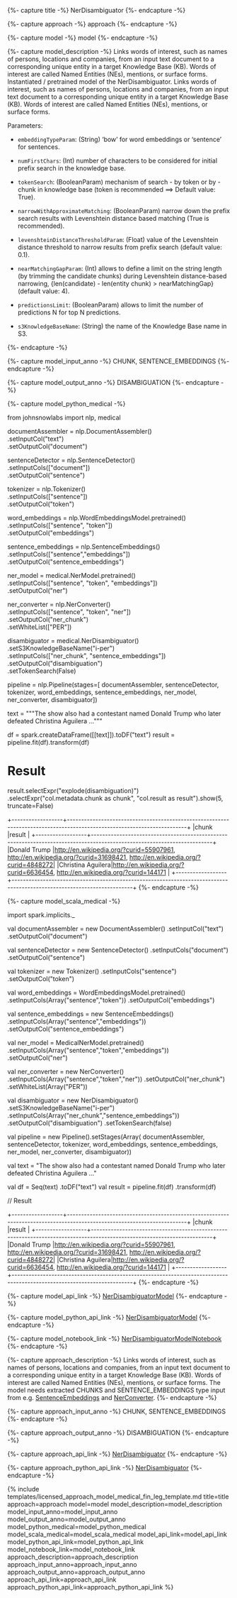 {%- capture title -%}
NerDisambiguator
{%- endcapture -%}

{%- capture approach -%}
approach
{%- endcapture -%}

{%- capture model -%}
model
{%- endcapture -%}

{%- capture model_description -%}
Links words of interest, such as names of persons, locations and companies, from an input text document to
a corresponding unique entity in a target Knowledge Base (KB). Words of interest are called Named Entities (NEs),
mentions, or surface forms.
Instantiated / pretrained model of the NerDisambiguator.
Links words of interest, such as names of persons, locations and companies, from an input text document to
a corresponding unique entity in a target Knowledge Base (KB). Words of interest are called Named Entities (NEs),
mentions, or surface forms.

Parameters:

- `embeddingTypeParam`: (String) ‘bow’ for word embeddings or ‘sentence’ for sentences.

- `numFirstChars`: (Int) number of characters to be considered for initial prefix search in the knowledge base.

- `tokenSearch`: (BooleanParam) mechanism of search - by token or by - chunk in knowledge base (token is recommended ==> Default value: True).

- `narrowWithApproximateMatching`: (BooleanParam) narrow down the prefix search results with Levenshtein distance based matching (True is recommended).

- `levenshteinDistanceThresholdParam`: (Float) value of the
Levenshtein distance threshold to narrow results from prefix search (default value: 0.1).

- `nearMatchingGapParam`: (Int) allows to define a limit on the string length (by trimming the candidate chunks) during Levenshtein distance-based narrowing,  {len(candidate) - len(entity chunk) > nearMatchingGap} (default value: 4).

- `predictionsLimit`: (BooleanParam) allows to limit the number of predictions N for top N predictions.

- `s3KnowledgeBaseName`: (String) the name of the Knowledge Base name in S3.

{%- endcapture -%}

{%- capture model_input_anno -%}
CHUNK, SENTENCE_EMBEDDINGS
{%- endcapture -%}

{%- capture model_output_anno -%}
DISAMBIGUATION
{%- endcapture -%}

{%- capture model_python_medical -%}

from johnsnowlabs import nlp,  medical

documentAssembler = nlp.DocumentAssembler() \
    .setInputCol("text") \
    .setOutputCol("document")

sentenceDetector = nlp.SentenceDetector() \
    .setInputCols(["document"]) \
    .setOutputCol("sentence")

tokenizer = nlp.Tokenizer() \
    .setInputCols(["sentence"]) \
    .setOutputCol("token")

word_embeddings = nlp.WordEmbeddingsModel.pretrained() \
    .setInputCols(["sentence", "token"]) \
    .setOutputCol("embeddings")

sentence_embeddings = nlp.SentenceEmbeddings() \
    .setInputCols(["sentence","embeddings"]) \
    .setOutputCol("sentence_embeddings")

ner_model = medical.NerModel.pretrained() \
    .setInputCols(["sentence", "token", "embeddings"]) \
    .setOutputCol("ner")

ner_converter = nlp.NerConverter() \
    .setInputCols(["sentence", "token", "ner"]) \
    .setOutputCol("ner_chunk") \
    .setWhiteList(["PER"])

disambiguator = medical.NerDisambiguator() \
    .setS3KnowledgeBaseName("i-per") \
    .setInputCols(["ner_chunk", "sentence_embeddings"]) \
    .setOutputCol("disambiguation") \
    .setTokenSearch(False)

pipeline = nlp.Pipeline(stages=[
    documentAssembler,
    sentenceDetector,
    tokenizer,
    word_embeddings,
    sentence_embeddings,
    ner_model,
    ner_converter,
    disambiguator])

text = """The show also had a contestant named Donald Trump who later defeated Christina Aguilera ..."""

df = spark.createDataFrame([[text]]).toDF("text")
result = pipeline.fit(df).transform(df)


# Result
result.selectExpr("explode(disambiguation)") \
    .selectExpr("col.metadata.chunk as chunk", "col.result as result").show(5, truncate=False)

+------------------+------------------------------------------------------------------------------------------------------------------------+
|chunk             |result                                                                                                                  |
+------------------+------------------------------------------------------------------------------------------------------------------------+
|Donald Trump      |http://en.wikipedia.org/?curid=55907961, http://en.wikipedia.org/?curid=31698421, http://en.wikipedia.org/?curid=4848272|
|Christina Aguilera|http://en.wikipedia.org/?curid=6636454, http://en.wikipedia.org/?curid=144171                                           |
+------------------+------------------------------------------------------------------------------------------------------------------------+
{%- endcapture -%}

{%- capture model_scala_medical -%}

import spark.implicits._

val documentAssembler = new DocumentAssembler()
  .setInputCol("text") 
  .setOutputCol("document") 

val sentenceDetector = new SentenceDetector()
  .setInputCols("document")
  .setOutputCol("sentence")

val tokenizer = new Tokenizer()
  .setInputCols("sentence") 
  .setOutputCol("token") 

val word_embeddings = WordEmbeddingsModel.pretrained()
  .setInputCols(Array("sentence","token")) 
  .setOutputCol("embeddings") 

val sentence_embeddings = new SentenceEmbeddings()
  .setInputCols(Array("sentence","embeddings")) 
  .setOutputCol("sentence_embeddings") 

val ner_model = MedicalNerModel.pretrained()
  .setInputCols(Array("sentence","token","embeddings")) 
  .setOutputCol("ner") 

val ner_converter = new NerConverter()
  .setInputCols(Array("sentence","token","ner")) 
  .setOutputCol("ner_chunk") 
  .setWhiteList(Array("PER")) 

val disambiguator = new NerDisambiguator()
  .setS3KnowledgeBaseName("i-per") 
  .setInputCols(Array("ner_chunk","sentence_embeddings")) 
  .setOutputCol("disambiguation") 
  .setTokenSearch(false)

val pipeline = new Pipeline().setStages(Array( 
                                              documentAssembler, 
                                              sentenceDetector, 
                                              tokenizer, 
                                              word_embeddings, 
                                              sentence_embeddings, 
                                              ner_model, 
                                              ner_converter, 
                                              disambiguator))
 
val text = "The show also had a contestant named Donald Trump who later defeated Christina Aguilera ..." 

val df = Seq(text) .toDF("text") 
val result = pipeline.fit(df) .transform(df) 

// Result 

+------------------+------------------------------------------------------------------------------------------------------------------------+
|chunk             |result                                                                                                                  |
+------------------+------------------------------------------------------------------------------------------------------------------------+
|Donald Trump      |http://en.wikipedia.org/?curid=55907961, http://en.wikipedia.org/?curid=31698421, http://en.wikipedia.org/?curid=4848272|
|Christina Aguilera|http://en.wikipedia.org/?curid=6636454, http://en.wikipedia.org/?curid=144171                                           |
+------------------+------------------------------------------------------------------------------------------------------------------------+
{%- endcapture -%}

{%- capture model_api_link -%}
[NerDisambiguatorModel](https://nlp.johnsnowlabs.com/licensed/api/com/johnsnowlabs/nlp/annotators/disambiguation/NerDisambiguatorModel.html)
{%- endcapture -%}

{%- capture model_python_api_link -%}
[NerDisambiguatorModel](https://nlp.johnsnowlabs.com/licensed/api/python/reference/autosummary/sparknlp_jsl/annotator/disambiguation/ner_disambiguator/index.html#sparknlp_jsl.annotator.disambiguation.ner_disambiguator.NerDisambiguatorModel)
{%- endcapture -%}

{%- capture model_notebook_link -%}
[NerDisambiguatorModelNotebook](https://github.com/JohnSnowLabs/spark-nlp-workshop/blob/Healthcare_MOOC/Spark_NLP_Udemy_MOOC/Healthcare_NLP/NerDisambiguatorModel.ipynb)
{%- endcapture -%}

{%- capture approach_description -%}
Links words of interest, such as names of persons, locations and companies, from an input text document to
a corresponding unique entity in a target Knowledge Base (KB). Words of interest are called Named Entities (NEs),
mentions, or surface forms.
The model needs extracted CHUNKS and SENTENCE_EMBEDDINGS type input from e.g.
[SentenceEmbeddings](/docs/en/annotators#sentenceembeddings) and
[NerConverter](/docs/en/annotators#nerconverter).
{%- endcapture -%}

{%- capture approach_input_anno -%}
CHUNK, SENTENCE_EMBEDDINGS
{%- endcapture -%}

{%- capture approach_output_anno -%}
DISAMBIGUATION
{%- endcapture -%}

{%- capture approach_api_link -%}
[NerDisambiguator](https://nlp.johnsnowlabs.com/licensed/api/com/johnsnowlabs/nlp/annotators/disambiguation/NerDisambiguator.html)
{%- endcapture -%}

{%- capture approach_python_api_link -%}
[NerDisambiguator](https://nlp.johnsnowlabs.com/licensed/api/python/reference/autosummary/sparknlp_jsl/annotator/disambiguation/ner_disambiguator/index.html#sparknlp_jsl.annotator.disambiguation.ner_disambiguator.NerDisambiguator)
{%- endcapture -%}

{% include templates/licensed_approach_model_medical_fin_leg_template.md
title=title
approach=approach
model=model
model_description=model_description
model_input_anno=model_input_anno
model_output_anno=model_output_anno
model_python_medical=model_python_medical
model_scala_medical=model_scala_medical
model_api_link=model_api_link
model_python_api_link=model_python_api_link
model_notebook_link=model_notebook_link
approach_description=approach_description
approach_input_anno=approach_input_anno
approach_output_anno=approach_output_anno
approach_api_link=approach_api_link
approach_python_api_link=approach_python_api_link
%}
